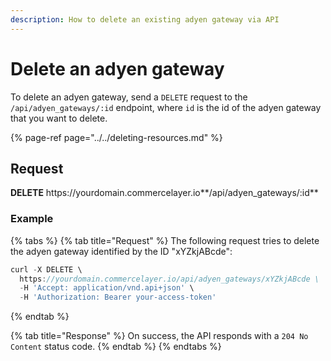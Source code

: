```yaml
---
description: How to delete an existing adyen gateway via API
---
```


# Delete an adyen gateway

To delete an adyen gateway, send a `DELETE` request to the `/api/adyen_gateways/:id` endpoint, where `id` is the id of the adyen gateway that you want to delete.

{% page-ref page="../../deleting-resources.md" %}

## Request

**DELETE** https://<i></i>yourdomain.commercelayer.io**/api/adyen_gateways/:id**

### Example

{% tabs %}
{% tab title="Request" %}
The following request tries to delete the adyen gateway identified by the ID "xYZkjABcde":

```javascript
curl -X DELETE \
  https://yourdomain.commercelayer.io/api/adyen_gateways/xYZkjABcde \
  -H 'Accept: application/vnd.api+json' \
  -H 'Authorization: Bearer your-access-token'
```
{% endtab %}

{% tab title="Response" %}
On success, the API responds with a `204 No Content` status code.
{% endtab %}
{% endtabs %}

